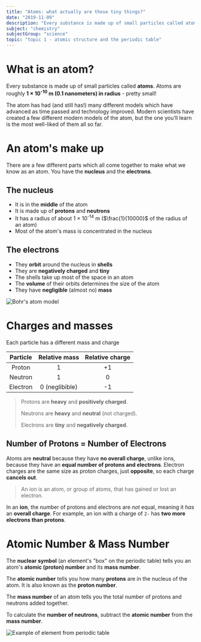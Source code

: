 ```yaml
---
title: "Atoms: what actually are those tiny things?"
date: "2019-11-09"
description: "Every substance is made up of small particles called atoms. Atoms are roughly 0.1 nanometers in radius - that's pretty small!"
subject: "chemistry"
subjectGroup: "science"
topic: "topic 1 - atomic structure and the periodic table"
---
```


# What is an atom?

Every substance is made up of small particles called **atoms**. Atoms are roughly **1 × 10<sup>-10</sup> m (0.1 nanometers) in radius** - pretty small!

The atom has had (and still has!) many different models which have advanced as time passed and technology improved. Modern scientists have created a few different modern models of the atom, but the one you'll learn is the most well-liked of them all so far.

# An atom's make up

There are a few different parts which all come together to make what we know as an atom. You have the **nucleus** and the **electrons**.

## The nucleus

- It is in the **middle** of the atom
- It is made up of **protons** and **neutrons**
- It has a radius of about 1 × 10<sup>-14</sup> m ($\frac{1}{10000}$ of the radius of an atom)
- Most of the atom's mass is concentrated in the nucleus

## The electrons

- They **orbit** around the nucleus in **shells**
- They are **negatively charged** and **tiny**
- The shells take up most of the space in an atom
- The **volume** of their orbits determines the size of the atom
- They have **negligible** (almost no) **mass**

![Bohr's atom model](articles/chemistry/atom-model.png)

# Charges and masses

Each particle has a different mass and charge

| Particle | Relative mass  | Relative charge |
| :------: | :------------: | :-------------: |
|  Proton  |       1        |       +1        |
| Neutron  |       1        |        0        |
| Electron | 0 (neglibible) |       -1        |

> Protons are **heavy** and **positively charged**.
>
> Neutrons are **heavy** and **neutral** (not charged).
>
> Electrons are **tiny** and **negatively charged**.

## Number of Protons = Number of Electrons

Atoms are **neutral** because they have **no overall charge**, unlike ions, because they have an **equal number of protons and electrons**. Electron charges are the same size as proton charges, just **opposite**, so each charge **cancels out**.

> An ion is an atom, or group of atoms, that has gained or lost an electron.

In an **ion**, the number of protons and electrons are _not_ equal, meaning it _has_ an **overall charge**. For example, an ion with a charge of `2-` has **two more electrons than protons**.

# Atomic Number & Mass Number

The **nuclear symbol** (an element's "box" on the periodic table) tells you an atom's **atomic (proton) number** and its **mass number**.

The **atomic number** tells you how many **protons** are in the nucleus of the atom. It is also known as the **proton number**.

The **mass number** of an atom tells you the total number of protons and neutrons added together.

To calculate the **number of neutrons**, subtract the **atomic number** from the **mass number**.

![Example of element from periodic table](articles/chemistry/nuclear-symbol-example.png)
